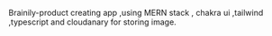 Brainily-product creating app ,using MERN stack , chakra ui ,tailwind ,typescript and cloudanary for storing image.
